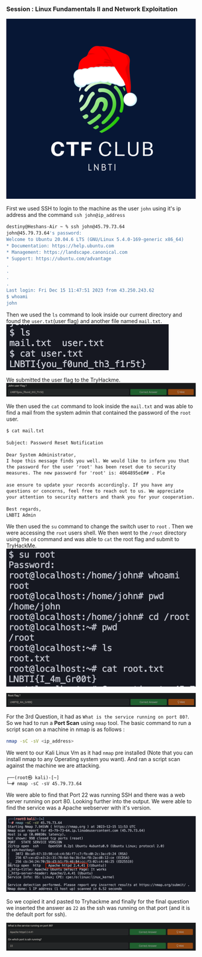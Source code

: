 ### Session : Linux Fundamentals II and Network Exploitation

![logo](assets/image.png)

First we used SSH to login to the machine as the user `john` using it's ip address  and the command `ssh john@ip_address` 

```sh
destiny@Heshans-Air ~ % ssh john@45.79.73.64
john@45.79.73.64's password:
Welcome to Ubuntu 20.04.6 LTS (GNU/Linux 5.4.0-169-generic x86_64)
* Documentation: https://help.ubuntu.com
* Management: https://landscape.canonical.com
* Support: https://ubuntu.com/advantage
.
.
.
.
Last login: Fri Dec 15 11:47:51 2023 from 43.250.243.62
$ whoami
john
```

Then we used the `ls` command to look inside our current directory and found the `user.txt`(user flag) and another file named `mail.txt`. 
![Image1](assets/image1.png)

We submitted the user flag to the TryHackme.
![Image2](assets/image2.png)

We then used the `cat` command to look inside the `mail.txt` and was able to find a mail from the system admin that contained the password of the `root` user. 
```
$ cat mail.txt

Subject: Password Reset Notification

Dear System Administrator,
I hope this message finds you well. We would like to inform you that the password for the user 'root' has been reset due to security measures. The new password for 'root' is: 4064895eE## . Ple

ase ensure to update your records accordingly. If you have any questions or concerns, feel free to reach out to us. We appreciate your attention to security matters and thank you for your cooperation.

Best regards,
LNBTI Admin
```

We then used the `su` command to change the switch user to `root` .
Then we were accessing the `root` users shell. We then went to the `/root` directory using the `cd` command and was able to `cat` the root flag and submit to TryHackMe.
![Image3](assets/image3.png)

![Image4](assets/image4.png)

For the 3rd Question, it had as `What is the service running on port 80?`. So we had to run a **Port Scan** using `nmap` tool. The basic command to run a script scan on a machine in nmap is as follows :

```sh
nmap -sC -sV <ip_address>
```

We went to our Kali Linux Vm as it had `nmap` pre installed (Note that you can install nmap to any Operating system you want). And ran a script scan against the machine we are attacking.

```
┌──(root㉿ kali)-[~]
└─# nmap -sC -sV 45.79.73.64
```

We were able to find that Port 22 was running SSH and there was a web server running on port 80. Looking further into the output. We were able to find the service was a Apache webserver with it's version. 

![Image5](assets/image5.png)


So we copied it and pasted to Tryhackme and finally for the final question we inserted the answer as `22` as the ssh was running on that port (and it is the default port for ssh).

![Image6](assets/image6.png)
